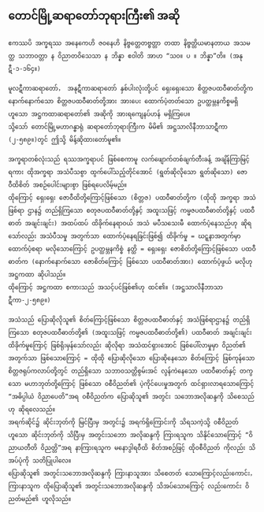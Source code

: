 ## တောင်မြို့ဆရာတော်ဘုရားကြီး၏ အဆို

    ဧကဿပိ အက္ခရဿ အနေကေဟိ ဇ၀နေဟိ နိဗ္ဗတ္တေတဗ္ဗတ္တာ တထာ နိဗ္ဗတ္တိယမာနတာယ အသမတ္ထ သဘာဝတ္တာ န ဝိညာတဝိသေသာ န ဘိန္နာ ဧဝါတိ အာဟ “သ၀။ ပ ။ ဘိန္နာ”တိ။ (အနုဋီ-၁-၁၆၄။)

    မူလဋီကာဆရာတော်， အနုဋီကာဆရာတော် နှစ်ပါးလုံးတို့ပင် ရှေးရှေးသော စိတ္တဇပထဝီဓာတ်တို့က နောက်နောက်သော စိတ္တဇပထဝီဓာတ်တို့အား အားပေး ထောက်ပံ့တတ်သော ဥပတ္ထမ္ဘနကိစ္စမရှိဟူသော အဋ္ဌကထာဆရာတော်၏ အဆိုကို အားရကျေနပ်ဟန် မရှိကြပေ။ 
    သို့သော် တောင်မြို့မဟာဂန္ဓာရုံ ဆရာတော်ဘုရားကြီးက မိမိ၏ အဋ္ဌသာလိနီဘာသာဋီကာ (၂-၅၈၉။)တွင် ဤသို့ မိန့်ဆိုထားတော်မူ၏။ 

    အက္ခရာတစ်လုံးသည် ရဿအက္ခရာပင် ဖြစ်စေကာမူ လက်ဖျောက်တစ်ချက်တီးခန့် အချိန်ကြာမြင့်ရကား ထိုအက္ခရာ အသံပီသစွာ ထွက်ပေါ်သည့်တိုင်အောင် (ရွတ်ဆိုလိုသော ရွတ်ဆိုသော) ဇောဝီထိစိတ် အစဉ်ပေါင်းများစွာ ဖြစ်ရပေလိမ့်မည်။ 
    ထိုကြောင့် ရှေးရှေး ဇောဝီထိတို့ကြောင့်ဖြစ်သော (စိတ္တဇ) ပထဝီဓာတ်တို့က (ထိုထို အက္ခရာ အသံဖြစ်ရာ ဌာန၌ တည်ရှိကြသော စတုဇပထဝီဓာတ်တို့နှင့် အထူးသဖြင့် ကမ္မဇပထဝီဓာတ်တို့နှင့် ပထဝီဓာတ် အချင်းချင်း) အထပ်ထပ် ထိခိုက်နေရာဝယ် အသံ မပီသသေးမီ ထောက်ပံ့နေသည်ဟု ဆိုရသော်လည်း အသံပီသမှု အတွက်သာ ထောက်ပံ့နေရခြင်းဖြစ်၍ ထိခိုက်မှု = ဃဋ္ဋနာအတွက်မှာ ထောက်ပံ့စရာ မလိုသောကြောင့် ဥပတ္ထမ္ဘနကိစ္စံ နတ္ထိ = ရှေးရှေး ဇောစိတ်တို့ကြောင့်ဖြစ်သော ပထဝီဓာတ်က (နောက်နောက်သော ဇောစိတ်ကြောင့် ဖြစ်သော ပထဝီဓာတ်အား) ထောက်ပံ့ဖွယ် မလိုဟု အဋ္ဌကထာ ဆိုပါသည်။ 
    ထိုကြောင့် အဋ္ဌကထာ စကားသည် အသင့်ပင်ဖြစ်၏ဟု ထင်၏။ (အဋ္ဌသာလိနီဘာသာဋီကာ-၂-၅၈၉။)

    အသံသည် ပြောဆိုလိုသူ၏ စိတ်ကြောင့်ဖြစ်သော စိတ္တဇပထဝီဓာတ်နှင့် အသံဖြစ်ရာဌာန၌ တည်ရှိကြသော စတုဇပထဝီဓာတ်တို့၏ (အထူးသဖြင့် ကမ္မဇပထဝီဓာတ်တို့၏) ပထဝီဓာတ် အချင်းချင်း ထိခိုက်မှုကြောင့် ဖြစ်ရိုးမှန်သော်လည်း ဆိုလိုရာ အသံထင်ရှားအောင် ဖြစ်ပေါ်လာမှုမှာ ဝိညတ်၏ အတွက်သာ ဖြစ်သောကြောင့် = ထိုထို ပြောဆိုလိုသော ပြောဆိုနေသော စိတ်ကြောင့် ဖြစ်ကုန်သော စိတ္တဇရုပ်ကလာပ်တို့တွင် တည်ရှိသော သဘာ၀သတ္တိစွမ်းအင် လွန်ကဲနေသော ပထဝီဓာတ်နှင့် တကွသော မဟာဘုတ်တို့ကြောင့် ဖြစ်သော ၀စီဝိညတ်၏ ပဲ့ကိုင်ပေးမှုအတွက် ထင်ရှားလာရသောကြောင့် “အဓိပ္ပါယံ ဝိညာပေတိ”အရ ၀စီဝိညတ်က ပြောဆိုသူ၏ အတွင်း သဘောအလိုဆန္ဒကို သိစေသည်ဟု ဆိုရလေသည်။ 
    အရက်ဆိုင်၌ ဆိုင်းဘုတ်ကို မြင်ပြီးမှ အတွင်း၌ အရက်ရှိကြောင်းကို သိရသကဲ့သို့ ၀စီဝိညတ်ဟူသော ဆိုင်းဘုတ်ကို သိပြီးမှ အတွင်းသဘော အလိုဆန္ဒကို ကြားရသူက သိနိုင်သောကြောင့် “ဝိညာယတီတိ ဝိညတ္တိ”အရ နာကြားရသူက မနောဒွါရဝီထိ စိတ်အစဉ်ဖြင့် ထို၀စီဝိညတ် ကိုလည်း သိအပ်ပုံကို သတိပြုပါလေ။ 
    ပြောဆိုသူ၏ အတွင်းသဘောအလိုဆန္ဒကို ကြားနာသူအား သိစေတတ် သောကြောင့်လည်းကောင်း， ကြားနာသူက ထိုပြောဆိုသူ၏ အတွင်းသဘောအလိုဆန္ဒကို သိအပ်သောကြောင့် လည်းကောင်း ဝိညတ်မည်၏ ဟူလိုသည်။